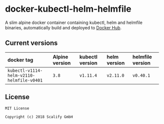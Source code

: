 # docker-kubectl-helm-helmfile

A slim alpine docker container containing kubectl, helm and helmfile binaries, automatically build and deployed to [Docker Hub](https://hub.docker.com/r/scalify/kubectl-helm/).

## Current versions

| **docker tag**                            | **Alpine version** | **kubectl version** | **helm version** | **helmfile version** |
|:------------------------------------------|:-------------------|:--------------------|:-----------------|:---------------------|
| `kubectl-v1114-helm-v2110-helmfile-v0401` | `3.8`              | `v1.11.4`           | `v2.11.0`        | `v0.40.1`            |

## License

    MIT License

    Copyright (c) 2018 Scalify GmbH
